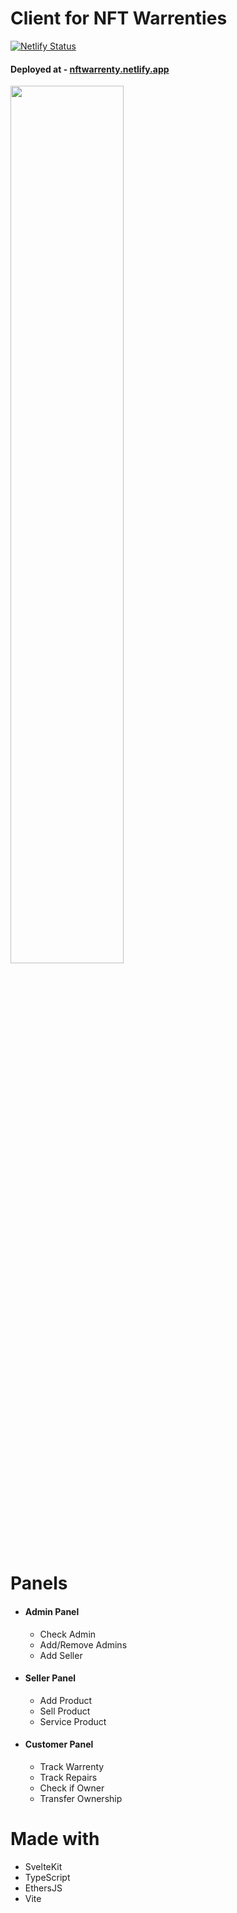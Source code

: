 # Client for NFT Warrenties

[![Netlify Status](https://api.netlify.com/api/v1/badges/081f3b02-cfdb-436b-be1b-f688074c4d3d/deploy-status)](https://app.netlify.com/sites/nftwarranty/deploys)

#### Deployed at - [nftwarrenty.netlify.app](https://nftwarranty.netlify.app/)

<img src="https://user-images.githubusercontent.com/75756768/182035312-7d1471d0-faf9-43c7-9d05-29ee1f3b2e33.png" width=60%>

# Panels

- #### Admin Panel

  - Check Admin
  - Add/Remove Admins
  - Add Seller

- #### Seller Panel

  - Add Product
  - Sell Product
  - Service Product

- #### Customer Panel

  - Track Warrenty
  - Track Repairs
  - Check if Owner
  - Transfer Ownership

# Made with

- SvelteKit
- TypeScript
- EthersJS
- Vite
